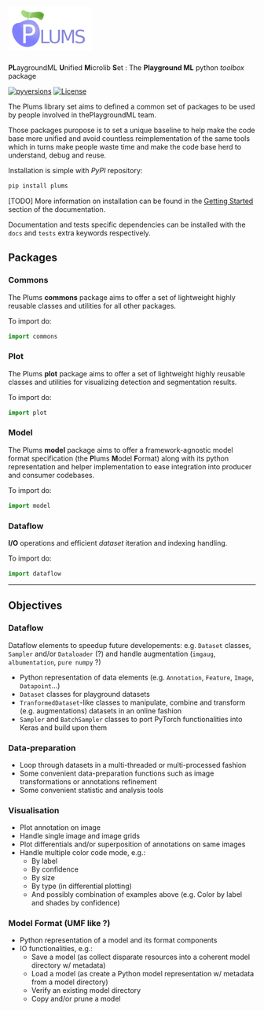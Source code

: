 # ![PLUMS](docs/source/_static/plums.png)

**PL**aygroundML **U**nified **M**icrolib **S**et : The **Playground ML** python *toolbox* package

[![pyversions](https://img.shields.io/badge/python-3.6%20%7C%203.7%20%7C%203.8%20%7C%203.9-informational)](https://github.com/airbusgeo/playground-plums)
[![License](https://img.shields.io/badge/License-MIT-green)](https://choosealicense.com/licenses/mit/)


The Plums library set aims to defined a common set of packages to be used by people involved in thePlaygroundML team.

Those packages puropose is to set a unique baseline to help make the code base more unified and avoid countless reimplementation of the same tools which in turns make people waste time and make the code base herd to understand,
debug and reuse.

Installation is simple with *PyPI* repository:

```bash
pip install plums
```

[TODO]
More information on installation can be found in the [Getting Started](https://playground-plums.readthedocs.io/en/latest/content/getting_started.html) section of the documentation.

Documentation and tests specific dependencies can be installed with the ``docs`` and ``tests`` extra keywords respectively.

## Packages

### Commons

The Plums **commons** package aims to offer a set of lightweight highly
reusable classes and utilities for all other packages.

To import do:

```python
import commons
```

### Plot

The Plums **plot** package aims to offer a set of lightweight highly
reusable classes and utilities for visualizing detection and segmentation
results.

To import do:

```python
import plot
```

### Model

The Plums **model** package aims to offer a framework-agnostic model
format specification (the **P**lums **M**odel **F**ormat) along with its
python representation and helper implementation to ease integration into
producer and consumer codebases.

To import do:

```python
import model
```

### Dataflow

**I/O** operations and efficient *dataset* iteration and indexing
handling.

To import do:

```python
import dataflow
```

-------------------------------------------------------------------

## Objectives

### Dataflow

Dataflow elements to speedup future developements: e.g. `Dataset` classes, `Sampler` and/or `Dataloader` (?) and handle augmentation (`imgaug`, `albumentation`, `pure numpy` ?)

* Python representation of data elements (e.g. `Annotation`, `Feature`, `Image`, `Datapoint`...)
* `Dataset` classes for playground datasets
* `TranformedDataset`-like classes to manipulate, combine and transform (e.g. augmentations) datasets in an online fashion
* `Sampler` and `BatchSampler` classes to port PyTorch functionalities into Keras and build upon them

### Data-preparation

* Loop through datasets in a multi-threaded or multi-processed fashion
* Some convenient data-preparation functions such as image transformations or annotations refinement
* Some convenient statistic and analysis tools

### Visualisation

* Plot annotation on image
* Handle single image and image grids
* Plot differentials and/or superposition of annotations on same images
* Handle multiple color code mode, e.g.:
	* By label
	* By confidence
	* By size
	* By type (in differential plotting)
	* And possibly combination of examples above (e.g. Color by label and shades by confidence)

### Model Format (UMF like ?)

* Python representation of a model and its format components
* IO functionalities, e.g.:
	* Save a model (as collect disparate resources into a coherent model directory w/ metadata)
	* Load a model (as create a Python model representation w/ metadata from a model directory)
	* Verify an existing model directory
	* Copy and/or prune a model
